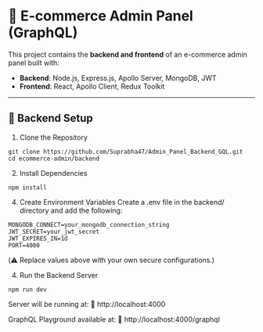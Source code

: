 # 🛒 E-commerce Admin Panel (GraphQL)

This project contains the **backend and frontend** of an e-commerce admin panel built with:

- **Backend**: Node.js, Express.js, Apollo Server, MongoDB, JWT
- **Frontend**: React, Apollo Client, Redux Toolkit

---

## 🔧 Backend Setup

1. Clone the Repository
   
```
git clone https://github.com/Suprabha47/Admin_Panel_Backend_GQL.git
cd ecommerce-admin/backend
```

2. Install Dependencies
   
```
npm install
```

4. Create Environment Variables
Create a .env file in the backend/ directory and add the following:

```
MONGODB_CONNECT=your_mongodb_connection_string
JWT_SECRET=your_jwt_secret
JWT_EXPIRES_IN=1d
PORT=4000
```

(⚠️ Replace values above with your own secure configurations.)

4. Run the Backend Server
   
```
npm run dev
```

Server will be running at:
📍 http://localhost:4000

GraphQL Playground available at:
🧪 http://localhost:4000/graphql
